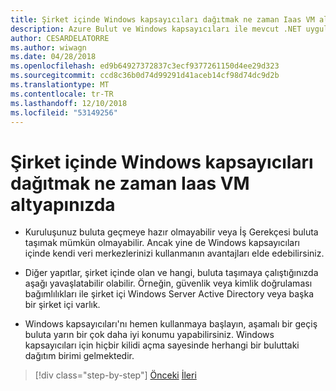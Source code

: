 ```yaml
---
title: Şirket içinde Windows kapsayıcıları dağıtmak ne zaman Iaas VM altyapınızda
description: Azure Bulut ve Windows kapsayıcıları ile mevcut .NET uygulamalarını modernleştirme | Şirket içinde Windows kapsayıcıları dağıtmak ne zaman Iaas VM altyapınızda
author: CESARDELATORRE
ms.author: wiwagn
ms.date: 04/28/2018
ms.openlocfilehash: ed9b64927372837c3ecf9377261150d4ee29d323
ms.sourcegitcommit: ccd8c36b0d74d99291d41aceb14cf98d74dc9d2b
ms.translationtype: MT
ms.contentlocale: tr-TR
ms.lasthandoff: 12/10/2018
ms.locfileid: "53149256"
---
```

# <a name="when-to-deploy-windows-containers-in-your-on-premises-iaas-vm-infrastructure"></a>Şirket içinde Windows kapsayıcıları dağıtmak ne zaman Iaas VM altyapınızda

-   Kuruluşunuz buluta geçmeye hazır olmayabilir veya İş Gerekçesi buluta taşımak mümkün olmayabilir. Ancak yine de Windows kapsayıcıları içinde kendi veri merkezlerinizi kullanmanın avantajları elde edebilirsiniz.

-   Diğer yapıtlar, şirket içinde olan ve hangi, buluta taşımaya çalıştığınızda aşağı yavaşlatabilir olabilir. Örneğin, güvenlik veya kimlik doğrulaması bağımlılıkları ile şirket içi Windows Server Active Directory veya başka bir şirket içi varlık.

-   Windows kapsayıcıları'nı hemen kullanmaya başlayın, aşamalı bir geçiş buluta yarın bir çok daha iyi konumu yapabilirsiniz. Windows kapsayıcıları için hiçbir kilidi açma sayesinde herhangi bir buluttaki dağıtım birimi gelmektedir.

>[!div class="step-by-step"]
>[Önceki](when-not-to-deploy-to-windows-containers.md)
>[İleri](when-to-deploy-windows-containers-to-azure-vms-iaas-cloud.md)